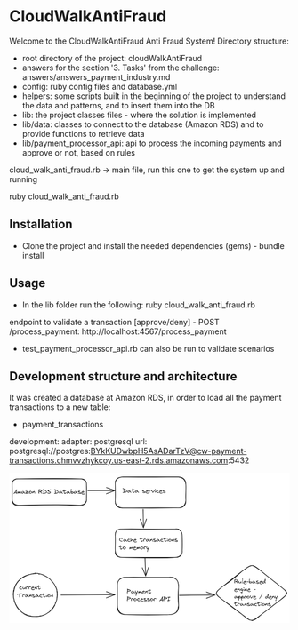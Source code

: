 # CloudWalkAntiFraud

Welcome to the CloudWalkAntiFraud Anti Fraud System! Directory structure:

- root directory of the project: cloudWalkAntiFraud
- answers for the section '3. Tasks' from the challenge: answers/answers_payment_industry.md
- config: ruby config files and database.yml
- helpers: some scripts built in the beginning of the project to understand the data and patterns, and to insert them into the DB
- lib: the project classes files - where the solution is implemented
- lib/data: classes to connect to the database (Amazon RDS) and to provide functions to retrieve data
- lib/payment_processor_api: api to process the incoming payments and approve or not, based on rules

cloud_walk_anti_fraud.rb -> main file, run this one to get the system up and running

ruby cloud_walk_anti_fraud.rb

## Installation

- Clone the project and install the needed dependencies (gems) - bundle install

## Usage

- In the lib folder run the following:
ruby cloud_walk_anti_fraud.rb

endpoint to validate a transaction [approve/deny] - POST /process_payment: http://localhost:4567/process_payment 

- test_payment_processor_api.rb can also be run to validate scenarios

## Development structure and architecture

It was created a database at Amazon RDS, in order to load all the payment transactions to a new table:
- payment_transactions

development:
  adapter: postgresql
  url: postgresql://postgres:BYkKUDwbpH5AsADarTzV@cw-payment-transactions.chmvvzhykcoy.us-east-2.rds.amazonaws.com:5432

  ![Alt text](architecture.png)